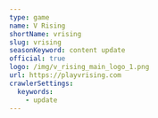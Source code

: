 ```yaml
---
type: game
name: V Rising
shortName: vrising
slug: vrising
seasonKeyword: content update
official: true
logo: /img/v_rising_main_logo_1.png
url: https://playvrising.com
crawlerSettings:
  keywords:
    - update
---
```

